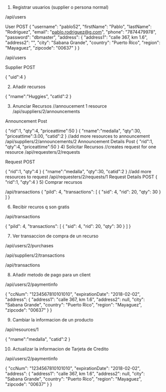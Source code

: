 1) Registrar usuarios (supplier o persona normal)

/api/users

User POST
{ "username": "pablo52",
  "firstName": "Pablo",
  "lastName": "Rodriguez",
  "email": "pablo.rodriguez@g.com",
  "phone": "7874479978",
  "password": "dbmaster",
  "address": {
      "address1": "calle 367, km 1.6",
      "address2": "",
      "city": "Sabana Grande",
      "country": "Puerto Rico",
      "region": "Mayaguez",
      "zipcode": "00637"
  }
  }

/api/users

Supplier POST

{
  "uid":4
}

2) Añadir recursos

{
	"rname":"Huggies",
	"catId":2
}

3) Anunciar Recursos
//annoucement 1 resource
/api/suppliers/2/announcements

Announcement Post

{
  "rid":1,
  "qty":4,
  "priceattime":50
}
{
  "rname":"medalla",
  "qty":30,
  "priceattime":3.00,
  "catid":2
}
//add more resources to announcement
/api/suppliers/2/announcements/2
Announcement Details Post
{
  "rid":1,
  "qty":4,
  "priceattime":50
}
4) Solicitar Recursos
//creates request for one resource
/api/requesters/2/requests

Request POST

{
  "rid":1,
  "qty":4
}
{
  "rname":"medalla",
  "qty":30,
  "catid":2
}
//add more resources to request
/api/requesters/2/requests/1
Request Details POST
{
  "rid":1,
  "qty":4
}
5) Comprar recursos


/api/transactions
{
  "piId": 4,
  "transactions": [
    {
      "sid": 4,
      "rid": 20,
      "qty": 30
    }
  ]
}

6) Recibir recuros q son gratis

/api/transactions

{
  "piId": 4,
  "transactions": [
    {
      "sid": 4,
      "rid": 20,
      "qty": 30
    }
  ]
}

7) Ver transaccion de compra de un recurso

/api/users/2/purchases

/api/suppliers/2/transactions

/api/transactions


8) Añadir metodo de pago para un client

/api/users/2/paymentinfo

{
  "ccNum": "1234567810101010",
  "expirationDate": "2018-02-02",
  "address": {
      "address1": "calle 367, km 1.6",
      "address2": null,
      "city": "Sabana Grande",
      "country": "Puerto Rico",
      "region": "Mayaguez",
      "zipcode": "00637"
      }
}

9) Cambiar la informacion de un producto


/api/resources/1

{
  "rname":"medalla",
  "catid":2
}

10) Actualizar la informacion de Tarjeta de Credito



/api/users/2/paymentinfo


{
  "ccNum": "1234567810101010",
  "expirationDate": "2018-02-02",
  "address": {
      "address1": "calle 367, km 1.6",
      "address2": null,
      "city": "Sabana Grande",
      "country": "Puerto Rico",
      "region": "Mayaguez",
      "zipcode": "00637"
      }
}

